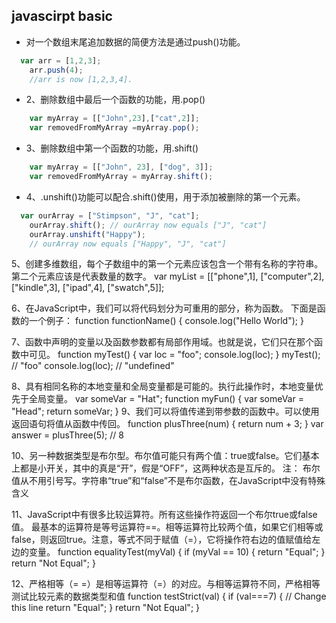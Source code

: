 ## javascirpt basic

* 对一个数组末尾追加数据的简便方法是通过push()功能。
```js  
  var arr = [1,2,3];
    arr.push(4);
    //arr is now [1,2,3,4].
```
 
* 2、删除数组中最后一个函数的功能，用.pop()

```js
    var myArray = [["John",23],["cat",2]];
    var removedFromMyArray =myArray.pop();
 ```
* 3、删除数组中第一个函数的功能，用.shift()
```js
    var myArray = [["John", 23], ["dog", 3]];
    var removedFromMyArray = myArray.shift();
 ```
* 4、.unshift()功能可以配合.shift()使用，用于添加被删除的第一个元素。

```js
  var ourArray = ["Stimpson", "J", "cat"];
    ourArray.shift(); // ourArray now equals ["J", "cat"]
    ourArray.unshift("Happy"); 
    // ourArray now equals ["Happy", "J", "cat"]
 ```
 
5、创建多维数组，每个子数组中的第一个元素应该包含一个带有名称的字符串。第二个元素应该是代表数量的数字。
    var myList = [["phone",1],
             ["computer",2],
             ["kindle",3],
             ["ipad",4],
             ["swatch",5]];
             
6、在JavaScript中，我们可以将代码划分为可重用的部分，称为函数。
下面是函数的一个例子：
    function functionName() {
                        console.log("Hello World");
    }
 
7、函数中声明的变量以及函数参数都有局部作用域。也就是说，它们只在那个函数中可见。
    function myTest() {
                        var loc = "foo";
                        console.log(loc);
    }
    myTest(); // "foo"
    console.log(loc); // "undefined"
    
8、具有相同名称的本地变量和全局变量都是可能的。执行此操作时，本地变量优先于全局变量。
   var someVar = "Hat";
   function myFun() {
   var someVar = "Head";
   return someVar;
}
9、我们可以将值传递到带参数的函数中。可以使用返回语句将值从函数中传回。
    function plusThree(num) {
      return num + 3;
    }
    var answer = plusThree(5); // 8
    
10、另一种数据类型是布尔型。布尔值可能只有两个值：true或false。它们基本上都是小开关，其中的真是“开”，假是“OFF”，这两种状态是互斥的。
注：
布尔值从不用引号写。字符串“true”和“false”不是布尔函数，在JavaScript中没有特殊含义
 
11、JavaScript中有很多比较运算符。所有这些操作符返回一个布尔true或false值。
最基本的运算符是等号运算符==。相等运算符比较两个值，如果它们相等或false，则返回true。注意，等式不同于赋值（=），它将操作符右边的值赋值给左边的变量。
    function equalityTest(myVal) {
           if (myVal == 10) {
            return "Equal";
                        }
          return "Not Equal";
    }
 
12、严格相等（= =）是相等运算符（=）的对应。与相等运算符不同，严格相等测试比较元素的数据类型和值
function testStrict(val) {
  if (val===7) { // Change this line
    return "Equal";
  }
  return "Not Equal";
}
